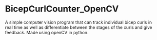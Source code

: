 ﻿# BicepCurlCounter_OpenCV
 
A simple computer vision program that can track individual bicep curls in real time as well as differentiate between the stages of the curls and give feedback.
Made using openCV in python.
